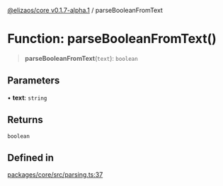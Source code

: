 [@elizaos/core v0.1.7-alpha.1](../index.md) / parseBooleanFromText

# Function: parseBooleanFromText()

> **parseBooleanFromText**(`text`): `boolean`

## Parameters

• **text**: `string`

## Returns

`boolean`

## Defined in

[packages/core/src/parsing.ts:37](https://github.com/elizaOS/eliza/blob/main/packages/core/src/parsing.ts#L37)
